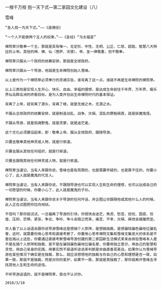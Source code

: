 一根千万枝 抱一天下式—第二家园文化建设（八）

雪峰


    “圣人抱一为天下式。”——《道德经》

    “一个人不能做两个主人的奴隶。”——《圣经》“马太福音”

    禅院草只敬奉一个主，那就是具有唯一、无定形、中性、无明、公正、仁慈、超能、智慧八大特征的上帝。其他的神、佛、仙（菩萨、天使）、帝、圣一律敬重，但不敬奉。

    禅院草只服从一个政府的统筹安排，那就是全球政府。

    禅院草只跟从一个导游，他就是生命禅院创始人雪峰。

    以上是作为一个禅院草必须奉行的灵魂宗旨，谁背离了这一点，谁就不再是生命禅院的禅院草。

    以上三原则是实现人生开心、快乐、自由、幸福的理想，是达成生命前往千年界、万年界、极乐界仙岛群岛洲的终极目标，是为人类开创出生命禅院时代的基本保证。

    背离了上帝，就背离了源头，背离了根，就是无根之木，无源之水。

    不服从全球政府的统筹安排，就是制造动乱、战争、灾祸、混乱的罪魁祸首，就是妖魔鬼怪。

    不跟从导游，就是孤魂野鬼，就是灵蒙，就是迷茫者。

    这个文化必须建设起来，即：敬奉上帝、服从全球政府、跟随导游。

    只要去敬奉其他神灵或人物，就是行邪道。

    只要去服从其他任何组织，就是行邪道。

    只要去跟随其他任何神灵或人物，就是行邪道。

    禅院草当谨记，当有人来跟你说，雪峰也是有局限的，也是需要怀疑的，也是靠不住的，你要小心了，此人就是魔鬼的代言人。

    禅院草当谨记，当有人来跟你说，不跟随导游也可以实现人生和生命的理想，也可以达成自己的一切愿望的时候，你要小心了，此人就是魔鬼的子孙。

    禅院草当谨记，当有人来跟你说关于导游的任何坏话，并企图让你跟随他或其他什么人的时候，此人正在试图把你拉向地狱。

    不信吗？那你就试试，一旦偏离了导游的引领，你很快会迷茫，焦虑、愁苦、担忧、困惑、彷徨、压抑、恐惧、紧张，争论、争吵、争斗会随之而来，痛苦、不幸、灾祸、麻烦会接踵而至。

    世人看了以上话语会跟你说导游雪峰这是想搞个人崇拜，是想搞独裁，是想骗钱骗色骗地位骗名誉，这时，就需要你用心思考和直接考察了，你要用心思考禅院文集和雪峰文集庞大的体系是不是在搞以上这些，你要通过直接考察雪峰导游创建的第二家园新生活模式来亲自体验雪峰本人是不是在搞个人崇拜和独裁，是不是在骗钱骗色骗地位骗名誉，你要用独立意识，用自己的智慧和灵觉，用自己亲身的实践，用事实而不是道听途说来判断是非曲直善恶美丑。如果你认为雪峰导游在某些情况下确实是在独裁，那么，就应该想想他的独裁与你自己的心愿和理想是否一致，如果一致，那就不是独裁，而是对你的爱护，如果不一致，那就是真独裁了，那你就离开雪峰去寻找其他人生和生命的途径。

    不听导游话语的，就不是禅院草，我也不认识你。

    2010/3/10



